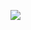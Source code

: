 ![](https://count.getloli.com/@choppeh?name=choppeh&theme=booru-lisu&padding=4&offset=0&align=center&scale=1&pixelated=1&darkmode=auto)


<!-- [<img src="https://moco.mehiz.live/get/@choppeh?theme=moebooru" alt="moe-counter" />]() --!>
